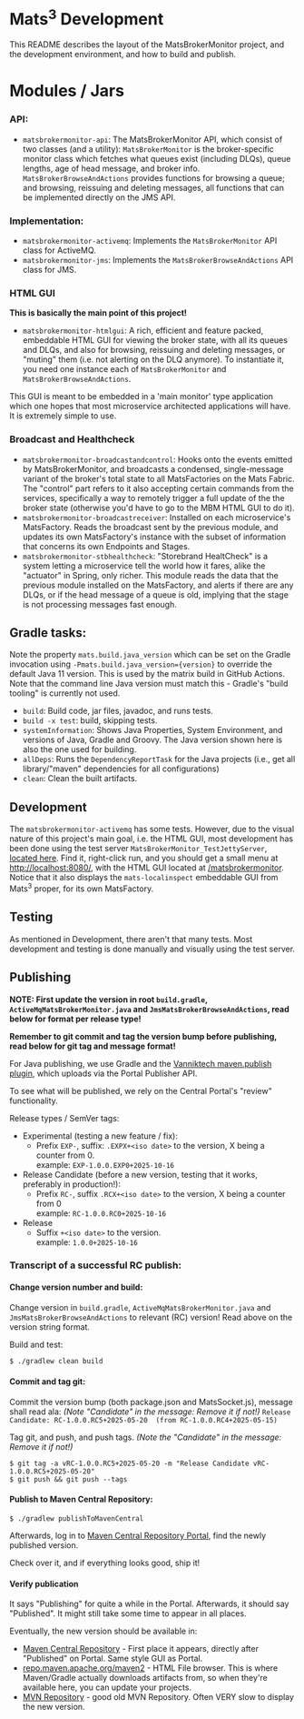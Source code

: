 # Mats<sup>3</sup> Development

This README describes the layout of the MatsBrokerMonitor project, and the development environment, and how to build and
publish.

# Modules / Jars

### API:
* `matsbrokermonitor-api`: The MatsBrokerMonitor API, which consist of two classes (and a utility):
  `MatsBrokerMonitor` is the broker-specific monitor class which fetches what queues exist (including DLQs), queue
  lengths, age of head message, and broker info. `MatsBrokerBrowseAndActions` provides functions for browsing a
  queue; and browsing, reissuing and deleting messages, all functions that can be implemented directly on the JMS
  API.

### Implementation:
* `matsbrokermonitor-activemq`: Implements the `MatsBrokerMonitor` API class for ActiveMQ.
* `matsbrokermonitor-jms`: Implements the `MatsBrokerBrowseAndActions` API class for JMS.

### HTML GUI
**This is basically the main point of this project!**

* `matsbrokermonitor-htmlgui`: A rich, efficient and feature packed, embeddable HTML GUI for viewing the broker state,
  with all its queues and DLQs, and also for browsing, reissuing and deleting messages, or "muting" them (i.e. not
  alerting on the DLQ anymore). To instantiate it, you need one instance each of `MatsBrokerMonitor` and
  `MatsBrokerBrowseAndActions`.

This GUI is meant to be embedded in a 'main monitor' type application which one hopes that most microservice architected
applications will have. It is extremely simple to use.

### Broadcast and Healthcheck

* `matsbrokermonitor-broadcastandcontrol`: Hooks onto the events emitted by MatsBrokerMonitor, and broadcasts 
  a condensed, single-message variant of the broker's total state to all MatsFactories on the Mats Fabric.
  The "control" part refers to it also accepting certain commands from the services, specifically a way to remotely
  trigger a full update of the the broker state (otherwise you'd have to go to the MBM HTML GUI to do it).
* `matsbrokermonitor-broadcastreceiver`: Installed on each microservice's MatsFactory. Reads the broadcast sent by the
  previous module, and updates its own MatsFactory's instance with the subset of information that concerns its own
  Endpoints and Stages.
* `matsbrokermonitor-stbhealthcheck`: "Storebrand HealtCheck" is a system letting a microservice tell the world how
  it fares, alike the "actuator" in Spring, only richer. This module reads the data that the previous module installed
  on the MatsFactory, and alerts if there are any DLQs, or if the head message of a queue is old, implying that the
  stage is not processing messages fast enough.

## Gradle tasks:

Note the property `mats.build.java_version` which can be set on the Gradle invocation using
`-Pmats.build.java_version={version}` to override the default Java 11 version. This is used by the matrix build in
GitHub Actions. Note that the command line Java version must match this - Gradle's "build tooling" is currently not
used.

* `build`: Build code, jar files, javadoc, and runs tests.
* `build -x test`: build, skipping tests.
* `systemInformation`: Shows Java Properties, System Environment, and versions of Java, Gradle and Groovy. The Java
  version shown here is also the one used for building.
* `allDeps`: Runs the `DependencyReportTask` for the Java projects (i.e., get all library/"maven" dependencies for all
  configurations)
* `clean`: Clean the built artifacts.

## Development

The `matsbrokermonitor-activemq` has some tests. However, due to the visual nature of this project's main goal, i.e. the
HTML GUI, most development has been done using the test server `MatsBrokerMonitor_TestJettyServer`,
[located here](matsbrokermonitor-htmlgui/src/test/java/io/mats3/matsbrokermonitor/htmlgui/MatsBrokerMonitor_TestJettyServer.java).
Find it, right-click run, and you should get a small menu at [http://localhost:8080/](http://localhost:8080/), with
the HTML GUI located at [/matsbrokermonitor](http://localhost:8080/matsbrokermonitor/). Notice that it also displays
the `mats-localinspect` embeddable GUI from Mats<sup>3</sup> proper, for its own MatsFactory.

## Testing

As mentioned in Development, there aren't that many tests. Most development and testing is done manually and visually
using the test server.

## Publishing

**NOTE: First update the version in root `build.gradle`, `ActiveMqMatsBrokerMonitor.java` and
`JmsMatsBrokerBrowseAndActions`, read below for format per release type!**

**Remember to git commit and tag the version bump before publishing, read below for git tag and message format!**

For Java publishing, we use Gradle and the
[Vanniktech maven.publish plugin](https://vanniktech.github.io/gradle-maven-publish-plugin/central/), which uploads via
the Portal Publisher API.

To see what will be published, we rely on the Central Portal's "review" functionality.

Release types / SemVer tags:
* Experimental (testing a new feature / fix):
    * Prefix `EXP-`, suffix: `.EXPX+<iso date>` to the version, X being a counter from 0.  
      example: `EXP-1.0.0.EXP0+2025-10-16`
* Release Candidate (before a new version, testing that it works, preferably in production!):
    * Prefix `RC-`, suffix `.RCX+<iso date>` to the version, X being a counter from 0  
      example: `RC-1.0.0.RC0+2025-10-16`
* Release
    * Suffix `+<iso date>` to the version.  
      example: `1.0.0+2025-10-16`

### Transcript of a successful RC publish:

#### Change version number and build:

Change version in `build.gradle`, `ActiveMqMatsBrokerMonitor.java` and `JmsMatsBrokerBrowseAndActions` to relevant
(RC) version! Read above on the version string format.

Build and test:
```bash
$ ./gradlew clean build
```

#### Commit and tag git:

Commit the version bump (both package.json and MatsSocket.js), message shall read ala: _(Note "Candidate" in the message:
Remove it if not!)_
`Release Candidate: RC-1.0.0.RC5+2025-05-20  (from RC-1.0.0.RC4+2025-05-15)`

Tag git, and push, and push tags. _(Note the "Candidate" in the message: Remove it if not!)_
```shell
$ git tag -a vRC-1.0.0.RC5+2025-05-20 -m "Release Candidate vRC-1.0.0.RC5+2025-05-20"
$ git push && git push --tags
```

#### Publish to Maven Central Repository:

```shell
$ ./gradlew publishToMavenCentral
```

Afterwards, log in to [Maven Central Repository Portal](https://central.sonatype.com/publishing/deployments), find the
newly published version.

Check over it, and if everything looks good, ship it!

#### Verify publication

It says "Publishing" for quite a while in the Portal. Afterwards, it should say "Published". It might still take some
time to appear in all places.

Eventually, the new version should be available in:
* [Maven Central Repository](https://central.sonatype.com/namespace/io.mats3.matsbrokermonitor) - First place it
  appears, directly after "Published" on Portal. Same style GUI as Portal.
* [repo.maven.apache.org/maven2](https://repo.maven.apache.org/maven2/io/mats3/matsbrokermonitor/) - HTML File browser.
  This is where Maven/Gradle actually downloads artifacts from, so when they're available here, you can update your
  projects.
* [MVN Repository](https://mvnrepository.com/artifact/io.mats3.matsbrokermonitor) - good old MVN Repository. Often VERY
  slow to display the new version.
